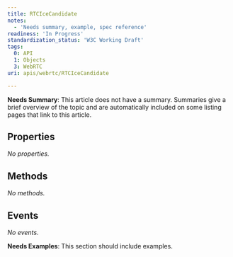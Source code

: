 ```yaml
---
title: RTCIceCandidate
notes:
  - 'Needs summary, example, spec reference'
readiness: 'In Progress'
standardization_status: 'W3C Working Draft'
tags:
  0: API
  1: Objects
  3: WebRTC
uri: apis/webrtc/RTCIceCandidate

---
```

**Needs Summary**: This article does not have a summary. Summaries give a brief overview of the topic and are automatically included on some listing pages that link to this article.

## Properties

*No properties.*

## Methods

*No methods.*

## Events

*No events.*

**Needs Examples**: This section should include examples.

